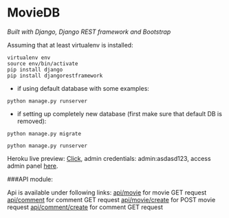 # MovieDB
*Built with Django, Django REST framework and Bootstrap*



Assuming that at least virtualenv is installed:

```
virtualenv env
source env/bin/activate
pip install django
pip install djangorestframework
```

+ if using default database with some examples:
```
python manage.py runserver
```
+ if setting up completely new database (first make sure that default DB is removed):
```
python manage.py migrate
```
```
python manage.py runserver
```

Heroku live preview: [Click](https://bkozlowski.herokuapp.com/), admin credentials: admin:asdasd123, access admin panel [here](https://bkozlowski.herokuapp.com/admin).

###API module:

Api is available under following links:
[api/movie](https://bkozlowski.herokuapp.com/api/movie) for movie GET request
[api/comment](https://bkozlowski.herokuapp.com/api/comment) for comment GET request
[api/movie/create](https://bkozlowski.herokuapp.com/api/movie) for POST movie request
[api/comment/create](https://bkozlowski.herokuapp.com/api/comment) for comment GET request
